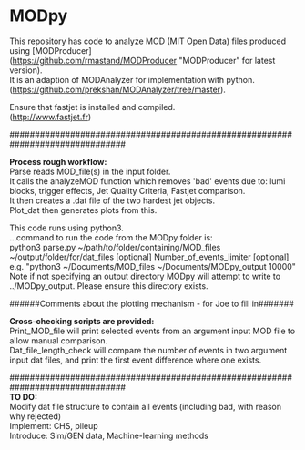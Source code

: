 # MODpy
This repository has code to analyze MOD (MIT Open Data) files produced using [MODProducer]    
(https://github.com/rmastand/MODProducer "MODProducer" for latest version).    
It is an adaption of MODAnalyzer for implementation with python.    
(https://github.com/prekshan/MODAnalyzer/tree/master).  

Ensure that fastjet is installed and compiled.   
(http://www.fastjet.fr)   

###############################################################################  

<b>Process rough workflow:</b>   
Parse reads MOD_file(s) in the input folder.   
It calls the analyzeMOD function which removes 'bad' events due to: lumi blocks, trigger effects, Jet Quality Criteria, Fastjet comparison.   
It then creates a .dat file of the two hardest jet objects.  
Plot_dat then generates plots from this.   

This code runs using python3.   
...command to run the code from the MODpy folder is:  
python3 parse.py ~/path/to/folder/containing/MOD_files ~/output/folder/for/dat_files [optional] Number_of_events_limiter [optional]  
e.g. "python3 ~/Documents/MOD_files ~/Documents/MODpy_output 10000"   
Note if not specifying an output directory MODpy will attempt to write to ../MODpy_output. Please ensure this directory exists.

######Comments about the plotting mechanism - for Joe to fill in#######   

<b>Cross-checking scripts are provided:</b>   
Print_MOD_file will print selected events from an argument input MOD file to allow manual comparison.  
Dat_file_length_check will compare the number of events in two argument input dat files, and print the first event difference where one exists.   

###############################################################################  
<b>TO DO:</b>   
Modify dat file structure to contain all events (including bad, with reason why rejected)   
Implement: CHS, pileup   
Introduce: Sim/GEN data, Machine-learning methods    
